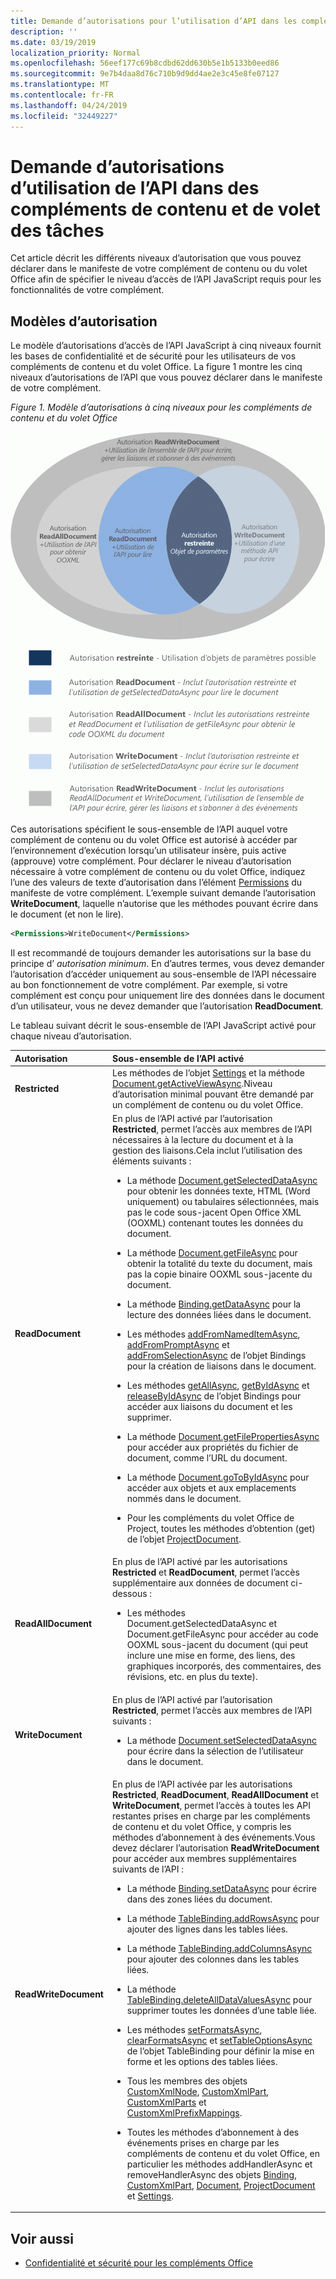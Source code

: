 ```yaml
---
title: Demande d’autorisations pour l’utilisation d’API dans les compléments de contenu et du volet Office
description: ''
ms.date: 03/19/2019
localization_priority: Normal
ms.openlocfilehash: 56eef177c69b8cdbd62dd630b5e1b5133b0eed86
ms.sourcegitcommit: 9e7b4daa8d76c710b9d9dd4ae2e3c45e8fe07127
ms.translationtype: MT
ms.contentlocale: fr-FR
ms.lasthandoff: 04/24/2019
ms.locfileid: "32449227"
---
```

# <a name="requesting-permissions-for-api-use-in-content-and-task-pane-add-ins"></a>Demande d’autorisations d’utilisation de l’API dans des compléments de contenu et de volet des tâches

Cet article décrit les différents niveaux d’autorisation que vous pouvez déclarer dans le manifeste de votre complément de contenu ou du volet Office afin de spécifier le niveau d’accès de l’API JavaScript requis pour les fonctionnalités de votre complément. 

## <a name="permissions-model"></a>Modèles d’autorisation

Le modèle d’autorisations d’accès de l’API JavaScript à cinq niveaux fournit les bases de confidentialité et de sécurité pour les utilisateurs de vos compléments de contenu et du volet Office. La figure 1 montre les cinq niveaux d’autorisations de l’API que vous pouvez déclarer dans le manifeste de votre complément.

*Figure 1. Modèle d’autorisations à cinq niveaux pour les compléments de contenu et du volet Office*

![Niveaux d’autorisations des applications de volet de tâches](../images/office15-app-sdk-task-pane-app-permission.png)

Ces autorisations spécifient le sous-ensemble de l’API auquel votre complément de contenu ou du volet Office est autorisé à accéder par l’environnement d’exécution lorsqu’un utilisateur insère, puis active (approuve) votre complément. Pour déclarer le niveau d’autorisation nécessaire à votre complément de contenu ou du volet Office, indiquez l’une des valeurs de texte d’autorisation dans l’élément [Permissions](/office/dev/add-ins/reference/manifest/permissions) du manifeste de votre complément. L’exemple suivant demande l’autorisation **WriteDocument**, laquelle n’autorise que les méthodes pouvant écrire dans le document (et non le lire).

```XML
<Permissions>WriteDocument</Permissions>
```

Il est recommandé de toujours demander les autorisations sur la base du principe d’ _autorisation minimum_. En d’autres termes, vous devez demander l’autorisation d’accéder uniquement au sous-ensemble de l’API nécessaire au bon fonctionnement de votre complément. Par exemple, si votre complément est conçu pour uniquement lire des données dans le document d’un utilisateur, vous ne devez demander que l’autorisation **ReadDocument**.

Le tableau suivant décrit le sous-ensemble de l’API JavaScript activé pour chaque niveau d’autorisation.

|**Autorisation**|**Sous-ensemble de l’API activé**|
|:-----|:-----|
|**Restricted**|Les méthodes de l’objet [Settings](/javascript/api/office/office.settings) et la méthode [Document.getActiveViewAsync](/javascript/api/office/office.document#getactiveviewasync-options--callback-).Niveau d’autorisation minimal pouvant être demandé par un complément de contenu ou du volet Office.|
|**ReadDocument**|En plus de l’API activé par l’autorisation  **Restricted**, permet l’accès aux membres de l’API nécessaires à la lecture du document et à la gestion des liaisons.Cela inclut l’utilisation des éléments suivants :<br/><ul><li>La méthode <a href="/javascript/api/office/office.document#getselecteddataasync-coerciontype--options--callback-" target="_blank">Document.getSelectedDataAsync</a> pour obtenir les données texte, HTML (Word uniquement) ou tabulaires sélectionnées, mais pas le code sous-jacent Open Office XML (OOXML) contenant toutes les données du document.</p></li><li><p>La méthode <a href="/javascript/api/office/office.document#getfileasync-filetype--options--callback-" target="_blank">Document.getFileAsync</a> pour obtenir la totalité du texte du document, mais pas la copie binaire OOXML sous-jacente du document.</p></li><li><p>La méthode <a href="/javascript/api/office/office.binding#getdataasync-options--callback-" target="_blank">Binding.getDataAsync</a> pour la lecture des données liées dans le document.</p></li><li><p>Les méthodes <a href="/javascript/api/office/office.bindings#addfromnameditemasync-itemname--bindingtype--options--callback-" target="_blank">addFromNamedItemAsync</a>, <a href="/javascript/api/office/office.bindings#addfrompromptasync-bindingtype--options--callback-" target="_blank">addFromPromptAsync</a> et <a href="/javascript/api/office/office.bindings#addfromselectionasync-bindingtype--options--callback-" target="_blank">addFromSelectionAsync</a> de l’objet <span class="keyword">Bindings</span> pour la création de liaisons dans le document.</p></li><li><p>Les méthodes <a href="/javascript/api/office/office.bindings#getallasync-options--callback-" target="_blank">getAllAsync</a>, <a href="/javascript/api/office/office.bindings#getbyidasync-id--options--callback-" target="_blank">getByIdAsync</a> et <a href="/javascript/api/office/office.bindings#releasebyidasync-id--options--callback-" target="_blank">releaseByIdAsync</a> de l’objet <span class="keyword">Bindings</span> pour accéder aux liaisons du document et les supprimer.</p></li><li><p>La méthode <a href="/javascript/api/office/office.document#getfilepropertiesasync-options--callback-" target="_blank">Document.getFilePropertiesAsync</a> pour accéder aux propriétés du fichier de document, comme l’URL du document.</p></li><li><p>La méthode <a href="/javascript/api/office/office.document#gotobyidasync-id--gototype--options--callback-" target="_blank">Document.goToByIdAsync</a> pour accéder aux objets et aux emplacements nommés dans le document.</p></li><li><p>Pour les compléments du volet Office de Project, toutes les méthodes d’obtention (get) de l’objet <a href="/javascript/api/office/office.document" target="_blank">ProjectDocument</a>. </p></li></ul>|
|**ReadAllDocument**|En plus de l’API activé par les autorisations **Restricted** et **ReadDocument**, permet l’accès supplémentaire aux données de document ci-dessous :<br/><ul><li><p>Les méthodes <span class="keyword">Document.getSelectedDataAsync</span> et <span class="keyword">Document.getFileAsync</span> pour accéder au code OOXML sous-jacent du document (qui peut inclure une mise en forme, des liens, des graphiques incorporés, des commentaires, des révisions, etc. en plus du texte).</p></li></ul>|
|**WriteDocument**|En plus de l’API activé par l’autorisation **Restricted**, permet l’accès aux membres de l’API suivants :<br/><ul><li><p>La méthode <a href="/javascript/api/office/office.document#setselecteddataasync-data--options--callback-" target="_blank">Document.setSelectedDataAsync</a> pour écrire dans la sélection de l’utilisateur dans le document.</p></li></ul>|
|**ReadWriteDocument**|En plus de l’API activée par les autorisations  **Restricted**,  **ReadDocument**,  **ReadAllDocument** et **WriteDocument**, permet l’accès à toutes les API restantes prises en charge par les compléments de contenu et du volet Office, y compris les méthodes d’abonnement à des événements.Vous devez déclarer l’autorisation  **ReadWriteDocument** pour accéder aux membres supplémentaires suivants de l’API :<br/><ul><li><p>La méthode <a href="/javascript/api/office/office.binding#setdataasync-data--options--callback-" target="_blank">Binding.setDataAsync</a> pour écrire dans des zones liées du document.</p></li><li><p>La méthode <a href="/javascript/api/office/office.tablebinding#addrowsasync-rows--options--callback-" target="_blank">TableBinding.addRowsAsync</a> pour ajouter des lignes dans les tables liées.</p></li><li><p>La méthode <a href="/javascript/api/office/office.tablebinding#addcolumnsasync-tabledata--options--callback-" target="_blank">TableBinding.addColumnsAsync</a> pour ajouter des colonnes dans les tables liées.</p></li><li><p>La méthode <a href="/javascript/api/office/office.tablebinding#deletealldatavaluesasync-options--callback-" target="_blank">TableBinding.deleteAllDataValuesAsync</a> pour supprimer toutes les données d’une table liée.</p></li><li><p>Les méthodes <a href="/javascript/api/office/office.tablebinding#setformatsasync-cellformat--options--callback-" target="_blank">setFormatsAsync</a>, <a href="/javascript/api/office/office.tablebinding#clearformatsasync-options--callback-" target="_blank">clearFormatsAsync</a> et <a href="/javascript/api/office/office.tablebinding#settableoptionsasync-tableoptions--options--callback-" target="_blank">setTableOptionsAsync</a> de l’objet <span class="keyword">TableBinding</span> pour définir la mise en forme et les options des tables liées.</p></li><li><p>Tous les membres des objets <a href="/javascript/api/office/office.customxmlnode" target="_blank">CustomXmlNode</a>, <a href="/javascript/api/office/office.customxmlpart" target="_blank">CustomXmlPart</a>, <a href="/javascript/api/office/office.customxmlparts" target="_blank">CustomXmlParts</a> et <a href="/javascript/api/office/office.customxmlprefixmappings" target="_blank">CustomXmlPrefixMappings</a>.</p></li><li><p>Toutes les méthodes d’abonnement à des événements prises en charge par les compléments de contenu et du volet Office, en particulier les méthodes <span class="keyword">addHandlerAsync</span> et <span class="keyword">removeHandlerAsync</span> des objets <a href="/javascript/api/office/office.binding" target="_blank">Binding</a>, <a href="/javascript/api/office/office.customxmlpart" target="_blank">CustomXmlPart</a>, <a href="/javascript/api/office/office.document" target="_blank">Document</a>, <a href="/javascript/api/office/office.document" target="_blank">ProjectDocument</a> et <a href="/javascript/api/office/office.document#settings" target="_blank">Settings</a>.</p></li></ul>|

## <a name="see-also"></a>Voir aussi

- [Confidentialité et sécurité pour les compléments Office](../concepts/privacy-and-security.md)
